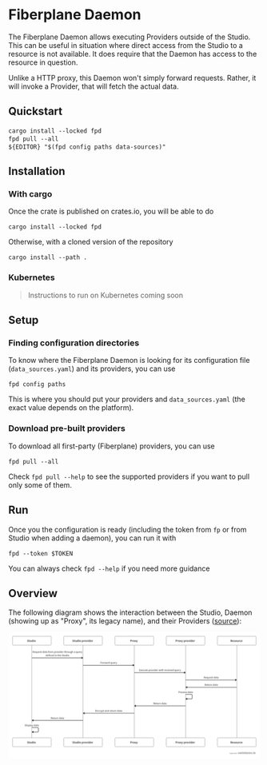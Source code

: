 # Fiberplane Daemon

The Fiberplane Daemon allows executing Providers outside of the Studio. This
can be useful in situation where direct access from the Studio to a resource is
not available. It does require that the Daemon has access to the resource in
question.

Unlike a HTTP proxy, this Daemon won't simply forward requests. Rather, it
will invoke a Provider, that will fetch the actual data.

## Quickstart

```shell
cargo install --locked fpd
fpd pull --all
${EDITOR} "$(fpd config paths data-sources)"
```

## Installation

### With cargo

Once the crate is published on crates.io, you will be able to do

```shell
cargo install --locked fpd
```

Otherwise, with a cloned version of the repository

```shell
cargo install --path .
```

### Kubernetes

> Instructions to run on Kubernetes coming soon

## Setup

### Finding configuration directories

To know where the Fiberplane Daemon is looking for its configuration
file (`data_sources.yaml`) and its providers, you can use

```shell
fpd config paths
```

This is where you should put your providers and `data_sources.yaml`
(the exact value depends on the platform).

### Download pre-built providers

To download all first-party (Fiberplane) providers, you can use
```shell
fpd pull --all
```

Check `fpd pull --help` to see the supported providers if you want to pull only
some of them.

## Run

Once you the configuration is ready (including the token from `fp` or from Studio
when adding a daemon), you can run it with

```shell
fpd --token $TOKEN
```

You can always check `fpd --help` if you need more guidance

## Overview

The following diagram shows the interaction between the Studio, Daemon (showing
up as "Proxy", its legacy name), and their Providers
([source](https://swimlanes.io/#bZFBEoMgDEX3nCIX8AJOp6u26449AQOxMtOCDaBy+zJqqaA74L//kxDG2MN5qQxUZ1hPPZlBSaQaGvx4tA4kdxxaMu+kgevI+GcHHCJCASS2SqMEpaOEa1QKT7ZY5U5mCjXcDI2c5GJnbH5N8qaH64TCO/xHjMp1QChQDVjYt2UatMaTwHyKEjxVGeg86YU7SCw7i3eB1mZ8zCuxLLX8jx8f59SCQu+Aaxmn21siebCfPZf2WMNF2f7Fw6x/AQ==)):

![](docs/architecture.png)
